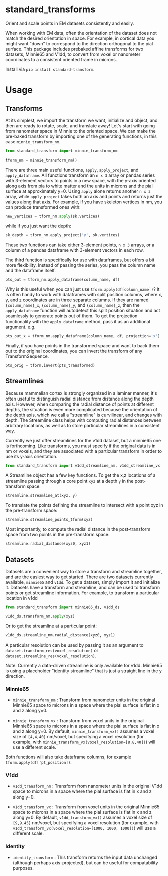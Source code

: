 # standard_transforms

Orient and scale points in EM datasets consistently and easily.

When working with EM data, often the orientation of the dataset does not match the desired orientation in space. For example, in cortical data you might want "down" to correspond to the direction orthogonal to the pial surface. This package includes prebaked affine transforms for two datasets, Minnie65 and V1dd, to convert from voxel or nanometer coordinates to a consistent oriented frame in microns.

Install via `pip install standard-transform`.

# Usage

## Transforms

At its simplest, we import the transform we want, initialize and object, and then are ready to rotate, scale, and translate away!
Let's start with going from nanometer space in Minnie to the oriented space.
We can make the pre-baked transform by importing one of the generating functions, in this case `minnie_transform_nm`.

```python
from standard_transform import minnie_transform_nm

tform_nm = minnie_transform_nm()
```

There are three main useful functions, `apply`, `apply_project`, and `apply_dataframe`.
All functions transform an `n x 3` array or pandas series with 3-element vectors to points in a new space, with the y-axis oriented along axis from pia to white matter and the units in microns and the pial surface at approximately y=0.
Using `apply` alone returns another `n x 3` array, while `apply_project` takes both an axis and points and returns just the values along that axis.
For example, if you have skeleton vertices in nm, you can produce transformed ones with:

```python
new_vertices = tform_nm.apply(sk.vertices)
```

while if you just want the depth:

```python
sk_depth = tform_nm.apply_project('y', sk.vertices)
```

These two functions can take either 3-element points, `n x 3` arrays, or a column of a pandas dataframe with 3-element vectors in each row.

The third function is specifically for use with dataframes, but offers a bit more flexibility. Instead of passing the series, you pass the column name and the dataframe itself.

```python
pts_out = tform_nm.apply_dataframe(column_name, df)
```

Why is this useful when you can just use `tform.apply(df[column_name])`?
It is often handy to work with dataframes with split position columns, where x, y, and z coordinates are in three separate columns.
If they are named `{column_name}_x`, `{column_name}_y`, and `{column_name}_z`, then the `apply_dataframe` function will autodetect this split position situation and act seamlessly to generate points out of them.
To get the projection functionality with the `apply_dataframe` method, pass it as an additional argument. e.g.
```python
pts_out_x = tform_nm.apply_dataframe(column_name, df, projection='x')
```

Finally, if you have points in the transformed space and want to back them out to the original coordinates, you can invert the transform of any TransformSequence.

```python
pts_orig = tform.invert(pts_transformed)
```

## Streamlines

Because mammalian cortex is strongly organized in a laminar manner, it's often useful to distinguish radial distance from distance along the depth axis.
However, when comparing the radial distance of points at different depths, the situation is even more complicated because the orientation of the depth axis, which we call a "streamline" is curvilinear, and changes with depth.
The Streamline class helps with computing radial distances between arbitrary locations, as well as to store particular streamlines in a consistent way.

Currently we just offer streamlines for the v1dd dataset, but a minnie65 one is forthcoming.
Like transforms, you must specify if the original data is in nm or voxels, and they are associated with a particular transform in order to use its y-axis orientation.
```python
from standard_transform import v1dd_streamline_nm, v1dd_streamline_vx
```

A Streamline object has a few key functions.
To get the x,z locations of a streamline passing through a core point `xyz` at a depth `y` in the post-transform space:
```python
streamline.streamline_at(xyz, y)
```

To translate the points defining the streamline to intersect with a point xyz in the pre-transform space:
```python
streamline.streamline_points_tform(xyz)
```

Most importantly, to compute the radial distance in the post-transform space from two points in the pre-transform space:
```python
streamline.radial_distance(xyz0, xyz1)
``` 

## Datasets

Datasets are a convenient way to store a transform and streamline together, and are the easiest way to get started.
There are two datasets currently available, `minnie65` and `v1dd`.
To get a dataset, simply import it and initialize it.
Datasets have a transform and streamline, and can be used to transform points or get streamline information.
For example, to transform a particular location in v1dd 
```python
from standard_transform import minnie65_ds, v1dd_ds

v1dd_ds.transform_nm.apply(xyz)
```

Or to get the streamline at a particular point:
```python
v1dd_ds.streamline_nm.radial_distance(xyz0, xyz1)
```

A particular resolution can be used by passing it as an argument to `dataset.transform_res(voxel_resolution)` or `dataset.streamline_res(voxel_resolution)`.

Note: Currently a data-driven streamline is only available for v1dd.
Minnie65 is using a placeholder "identity streamline" that is just a straight line in the y direction.

### Minnie65

* `minnie_transform_nm` : Transform from nanometer units in the original Minnie65 space to microns in a space where the pial surface is flat in x and z along y=0.

* `minnie_transform_vx` : Transform from voxel units in the original Minnie65 space to microns in a space where the pial surface is flat in x and z along y=0. By default, `minnie_transform_vx()` assumes a voxel size of `[4,4,40]` nm/voxel, but specifying a voxel resolution (for example, with `minnie_transform_vx(voxel_resolution=[8,8,40])`) will use a different scale.

Both functions will also take dataframe columns, for example `tform.apply(df['pt_position])`.

### V1dd

* `v1dd_transform_nm` : Transform from nanometer units in the original V1dd space to microns in a space where the pial surface is flat in x and z along y=0.

* `v1dd_transform_vx` : Transform from voxel units in the original Minnie65 space to microns in a space where the pial surface is flat in x and z along y=0. By default, `v1dd_transform_vx()` assumes a voxel size of `[9,9,45]` nm/voxel, but specifying a voxel resolution (for example, with `v1dd_transform_vx(voxel_resolution=[1000, 1000, 1000])`) will use a different scale.

### Identity

* `identity_transform` : This transform returns the input data unchanged (although perhaps axis-projected), but can be useful for compatability purposes.
